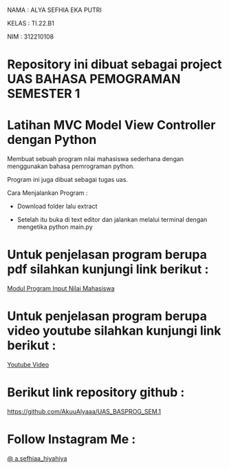 NAMA    : ALYA SEFHIA EKA PUTRI

KELAS   : TI.22.B1

NIM     : 312210108

# Repository ini dibuat sebagai project UAS BAHASA PEMOGRAMAN SEMESTER 1

# Latihan MVC Model View Controller dengan Python
Membuat sebuah program nilai mahasiswa sederhana dengan menggunakan bahasa pemrograman python.

Program ini juga dibuat sebagai tugas uas.

Cara Menjalankan Program :

- Download folder lalu extract

- Setelah itu buka di text editor dan jalankan melalui terminal dengan mengetika python main.py

# Untuk penjelasan program berupa pdf silahkan kunjungi link berikut :

[Modul Program Input Nilai Mahasiswa](https://drive.google.com/file/d/1ZP2LMhRSkGNGIaZ_WPVh7TKS2EM3aVq2/view?usp=share_link)

# Untuk penjelasan program berupa video youtube silahkan kunjungi link berikut :

[Youtube Video](https://youtu.be/51O5-O3pvug)

# Berikut link repository github :

https://github.com/AkuuAlyaaa/UAS_BASPROG_SEM.1

# Follow Instagram Me :

[ @ a.sefhiaa_hiyahiya](https://instagram.com/a.sefhiaa_hiyahiya?igshid=ZDdkNTZiNTM=)
